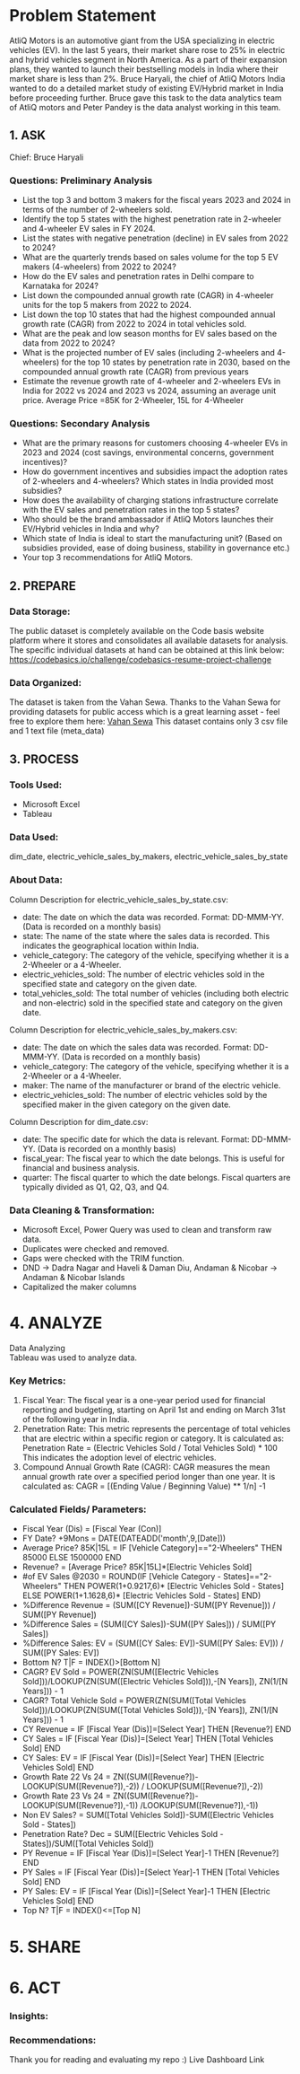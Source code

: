 # Problem Statement
AtliQ Motors is an automotive giant from the USA specializing in electric vehicles (EV). In the last 5 years, their market share rose to 25% in electric and hybrid vehicles segment in North America. As a part of their expansion plans, they wanted to launch their bestselling models in India where their market share is less than 2%. Bruce Haryali, the chief of AtliQ Motors India wanted to do a detailed market study of existing EV/Hybrid market in India before proceeding further. Bruce gave this task to the data analytics team of AtliQ motors and Peter Pandey is the data analyst working in this team.

## 1. ASK
Chief: Bruce Haryali

### Questions: Preliminary Analysis
- List the top 3 and bottom 3 makers for the fiscal years 2023 and 2024 in terms of the number of 2-wheelers sold.
- Identify the top 5 states with the highest penetration rate in 2-wheeler and 4-wheeler EV sales in FY 2024.
- List the states with negative penetration (decline) in EV sales from 2022 to 2024?
- What are the quarterly trends based on sales volume for the top 5 EV makers (4-wheelers) from 2022 to 2024?
- How do the EV sales and penetration rates in Delhi compare to Karnataka for 2024?
- List down the compounded annual growth rate (CAGR) in 4-wheeler units for the top 5 makers from 2022 to 2024.
- List down the top 10 states that had the highest compounded annual growth rate (CAGR) from 2022 to 2024 in total vehicles sold.
- What are the peak and low season months for EV sales based on the data from 2022 to 2024?
- What is the projected number of EV sales (including 2-wheelers and 4-wheelers) for the top 10 states by penetration rate in 2030, based on the compounded annual growth rate (CAGR) from previous years
- Estimate the revenue growth rate of 4-wheeler and 2-wheelers EVs in India for 2022 vs 2024 and 2023 vs 2024, assuming an average unit price. Average Price =85K for 2-Wheeler, 15L for 4-Wheeler

### Questions: Secondary Analysis
- What are the primary reasons for customers choosing 4-wheeler EVs in 2023 and 2024 (cost savings, environmental concerns, government incentives)?
- How do government incentives and subsidies impact the adoption rates of 2-wheelers and 4-wheelers? Which states in India provided most subsidies?
- How does the availability of charging stations infrastructure correlate with the EV sales and penetration rates in the top 5 states?
- Who should be the brand ambassador if AtliQ Motors launches their EV/Hybrid vehicles in India and why?
- Which state of India is ideal to start the manufacturing unit? (Based on subsidies provided, ease of doing business, stability in governance etc.)
- Your top 3 recommendations for AtliQ Motors.


## 2. PREPARE
### Data Storage:
The public dataset is completely available on the Code basis website platform where it stores and consolidates all available datasets for analysis. The specific individual datasets at hand can be obtained at this link below: https://codebasics.io/challenge/codebasics-resume-project-challenge

### Data Organized:
The dataset is taken from the Vahan Sewa. Thanks to the Vahan Sewa for providing datasets for public access which is a great learning asset - feel free to explore them here: [Vahan Sewa](https://vahan.parivahan.gov.in/vahan4dashboard/vahan/view/reportview.xhtml) This dataset contains only 3 csv file and 1 text file (meta_data)

## 3. PROCESS
### Tools Used:
- Microsoft Excel
- Tableau

### Data Used:
dim_date, electric_vehicle_sales_by_makers, electric_vehicle_sales_by_state

### About Data:
Column Description for electric_vehicle_sales_by_state.csv:
- date: The date on which the data was recorded. Format: DD-MMM-YY. (Data is recorded on a monthly basis)
- state: The name of the state where the sales data is recorded. This indicates the geographical location within India.
- vehicle_category: The category of the vehicle, specifying whether it is a 2-Wheeler or a 4-Wheeler.
- electric_vehicles_sold: The number of electric vehicles sold in the specified state and category on the given date.
- total_vehicles_sold: The total number of vehicles (including both electric and non-electric) sold in the specified state and category on the given date.


Column Description for electric_vehicle_sales_by_makers.csv:
- date: The date on which the sales data was recorded. Format: DD-MMM-YY. (Data is recorded on a monthly basis)
- vehicle_category: The category of the vehicle, specifying whether it is a 2-Wheeler or a 4-Wheeler.
- maker: The name of the manufacturer or brand of the electric vehicle.
- electric_vehicles_sold: The number of electric vehicles sold by the specified maker in the given category on the given date.


Column Description for dim_date.csv:
- date: The specific date for which the data is relevant. Format: DD-MMM-YY. (Data is recorded on a monthly basis)
- fiscal_year: The fiscal year to which the date belongs. This is useful for financial and business analysis.
- quarter: The fiscal quarter to which the date belongs. Fiscal quarters are typically divided as Q1, Q2, Q3, and Q4.

### Data Cleaning & Transformation:
- Microsoft Excel, Power Query was used to clean and transform raw data.
- Duplicates were checked and removed.
- Gaps were checked with the TRIM function.
- DND -> Dadra Nagar and Haveli & Daman Diu, Andaman & Nicobar -> Andaman & Nicobar Islands
- Capitalized the maker columns

# 4. ANALYZE
Data Analyzing  
Tableau was used to analyze data.

### Key Metrics:
1. Fiscal Year: The fiscal year is a one-year period used for financial reporting and budgeting, starting on April 1st and ending on March 31st of the following year in India.
2. Penetration Rate: This metric represents the percentage of total vehicles that are electric within a specific region or category. It is calculated as:
		Penetration Rate =  (Electric Vehicles Sold / Total Vehicles Sold) * 100  
   This indicates the adoption level of electric vehicles.
3. Compound Annual Growth Rate (CAGR): CAGR measures the mean annual growth rate over a specified period longer than one year. It is calculated as:
		CAGR = [(Ending Value / Beginning Value) ** 1/n] -1

### Calculated Fields/ Parameters:
- Fiscal Year (Dis) = [Fiscal Year (Con)]
- FY Date? +9Mons = DATE(DATEADD('month',9,[Date]))
- Average Price? 85K|15L = IF [Vehicle Category]=="2-Wheelers" THEN 85000 ELSE 1500000 END
- Revenue? = [Average Price? 85K|15L]*[Electric Vehicles Sold]
- #of EV Sales @2030 = ROUND(IF [Vehicle Category - States]=="2-Wheelers" THEN POWER(1+0.9217,6)* [Electric Vehicles Sold - States] ELSE POWER(1+1.1628,6)* [Electric Vehicles Sold - States] END)
- %Difference Revenue = (SUM([CY Revenue])-SUM([PY Revenue])) / SUM([PY Revenue])
- %Difference Sales = (SUM([CY Sales])-SUM([PY Sales])) / SUM([PY Sales])
- %Difference Sales: EV = (SUM([CY Sales: EV])-SUM([PY Sales: EV])) / SUM([PY Sales: EV])
- Bottom N? T|F = INDEX()>[Bottom N]
- CAGR? EV Sold = POWER(ZN(SUM([Electric Vehicles Sold]))/LOOKUP(ZN(SUM([Electric Vehicles Sold])),-[N Years]), ZN(1/[N Years])) - 1
- CAGR? Total Vehicle Sold = POWER(ZN(SUM([Total Vehicles Sold]))/LOOKUP(ZN(SUM([Total Vehicles Sold])),-[N Years]),  ZN(1/[N Years])) - 1
- CY Revenue = IF [Fiscal Year (Dis)]=[Select Year] THEN [Revenue?] END
- CY Sales = IF [Fiscal Year (Dis)]=[Select Year] THEN [Total Vehicles Sold] END
- CY Sales: EV = IF [Fiscal Year (Dis)]=[Select Year] THEN [Electric Vehicles Sold] END
- Growth Rate 22 Vs 24 = ZN((SUM([Revenue?])-LOOKUP(SUM([Revenue?]),-2)) / LOOKUP(SUM([Revenue?]),-2))
- Growth Rate 23 Vs 24 = ZN((SUM([Revenue?])-LOOKUP(SUM([Revenue?]),-1)) /LOOKUP(SUM([Revenue?]),-1))
- Non EV Sales? = SUM([Total Vehicles Sold])-SUM([Electric Vehicles Sold - States])
- Penetration Rate? Dec = SUM([Electric Vehicles Sold - States])/SUM([Total Vehicles Sold])
- PY Revenue = IF [Fiscal Year (Dis)]=[Select Year]-1 THEN [Revenue?] END
- PY Sales = IF [Fiscal Year (Dis)]=[Select Year]-1 THEN [Total Vehicles Sold] END
- PY Sales: EV = IF [Fiscal Year (Dis)]=[Select Year]-1 THEN [Electric Vehicles Sold] END
- Top N? T|F = INDEX()<=[Top N]

# 5. SHARE

# 6. ACT	
### Insights:


### Recommendations:
Thank you for reading and evaluating my repo :)
Live Dashboard Link








